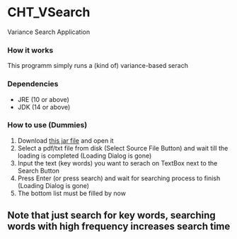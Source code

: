 # CHT_VSearch
Variance Search Application

### How it works
This programm simply runs a (kind of) variance-based serach

### Dependencies
* JRE (10 or above)
* JDK (14 or above)

### How to use (Dummies)
1. Download [this jar file](out/artifacts/CHT_VSearch_jar/CHT_VSearch.jar) and open it
2. Select a pdf/txt file from disk (Select Source File Button) and wait till the loading is completed (Loading Dialog is gone)
3. Input the text (key words) you want to serach on TextBox next to the Search Button
4. Press Enter (or press search) and wait for searching process to finish (Loading Dialog is gone)
5. The bottom list must be filled by now

## **Note that just search for key words, searching words with high frequency increases search time**
